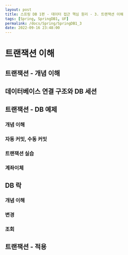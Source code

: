 ```yaml
---
layout: post
title: 스프링 DB 1편 - 데이터 접근 핵심 원리 - 3. 트랜잭션 이해
tags: [Spring, SpringDB1, UF]
permalink: /docs/Spring/SpringDB1_3
date: 2022-09-16 23:48:00
---
```

# 트랜잭션 이해

## 트랜잭션 - 개념 이해
## 데이터베이스 연결 구조와 DB 세션
## 트랜잭션 - DB 예제
### 개념 이해
### 자동 커밋, 수동 커밋
### 트랜잭션 실습
### 계좌이체
## DB 락
### 개념 이해
### 변경
### 조회
## 트랜잭션 - 적용